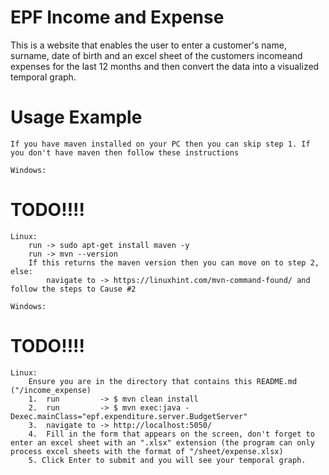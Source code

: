 #                             EPF Income and Expense

This is a website that enables the user to enter a customer's name, surname, date of birth and an excel sheet of the customers incomeand expenses for the last 12 months and then convert the data into a visualized temporal graph.

#                                  Usage Example
<!-- STEP 1 -->
    If you have maven installed on your PC then you can skip step 1. If you don't have maven then follow these instructions

    Windows:
#       TODO!!!!
    Linux:
        run -> sudo apt-get install maven -y
        run -> mvn --version
        If this returns the maven version then you can move on to step 2, else:
            navigate to -> https://linuxhint.com/mvn-command-found/ and follow the steps to Cause #2


<!-- STEP 2 -->
    Windows:
#       TODO!!!!
    Linux:
        Ensure you are in the directory that contains this README.md ("/income_expense)
        1.  run         -> $ mvn clean install
        2.  run         -> $ mvn exec:java -Dexec.mainClass="epf.expenditure.server.BudgetServer"
        3.  navigate to -> http://localhost:5050/
        4.  Fill in the form that appears on the screen, don't forget to enter an excel sheet with an ".xlsx" extension (the program can only process excel sheets with the format of "/sheet/expense.xlsx)
        5. Click Enter to submit and you will see your temporal graph.

    
